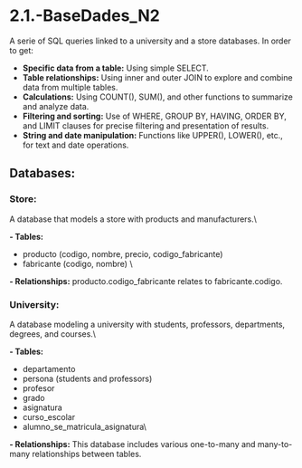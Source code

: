 # 2.1.-BaseDades_N2
A serie of SQL queries linked to a university and a store databases. 
In order to get: 
- **Specific data from a table:** Using simple SELECT.
- **Table relationships:** Using inner and outer JOIN to explore and combine data from multiple tables.
- **Calculations:** Using COUNT(), SUM(), and other functions to summarize and analyze data.
- **Filtering and sorting:** Use of WHERE, GROUP BY, HAVING, ORDER BY, and LIMIT clauses for precise filtering and presentation of results.
- **String and date manipulation:** Functions like UPPER(), LOWER(), etc., for text and date operations.


## Databases:
### Store:
A database that models a store with products and manufacturers.\

**- Tables:**
  - producto (codigo, nombre, precio, codigo_fabricante)
  - fabricante (codigo, nombre) \

**- Relationships:** producto.codigo_fabricante relates to fabricante.codigo.

### University:
A database modeling a university with students, professors, departments, degrees, and courses.\

**- Tables:**
  - departamento
  - persona (students and professors)
  - profesor
  - grado
  - asignatura
  - curso_escolar
  - alumno_se_matricula_asignatura\

**- Relationships:**
This database includes various one-to-many and many-to-many relationships between tables.

